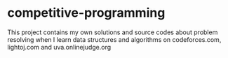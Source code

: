 # competitive-programming
This project contains my own solutions and source codes about problem resolving when I learn data structures and algorithms on codeforces.com, lightoj.com and uva.onlinejudge.org
